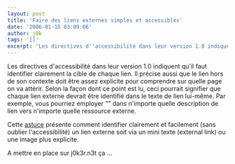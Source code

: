 ```yaml
---
layout: post
title: 'Faire des liens externes simples et accessibles'
date: '2006-01-15 03:09:06'
author: j0k
tags: '[]'
excerpt: 'Les directives d''accessibilité dans leur version 1.0 indiquent qu''il faut identifier clairement la cible de chaque lien. Il précise aussi que le lien hors de son contexte doit être assez explicite pour comprendre sur quelle page on va attérir.   Selon la façon dont ce point est lu, ceci pourrait signifier que chaque lien externe devrait être identifié dans le texte de      ...'
---
```


Les directives d'accessibilité dans leur version 1.0 indiquent qu'il faut identifier clairement la cible de chaque lien. Il précise aussi que le lien hors de son contexte doit être assez explicite pour comprendre sur quelle page on va attérir.   Selon la façon dont ce point est lu, ceci pourrait signifier que chaque lien externe devrait être identifié dans le texte de lien lui-même. Par exemple, vous pourriez employer &quot;&quot; dans n'importe quelle description de lien vers n'importe quelle ressource externe.

Cette [astuce](http://www.maxdesign.com.au/presentation/external/) présente comment identifier clairement et facilement (sans oublier l'accessibilité) un lien externe soit via un mini texte (external link) ou une image plus explicite.

A mettre en place sur j0k3r.n3t ça ...

